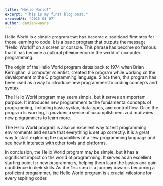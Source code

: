 ```yaml
---
title: "Hello World!"
excerpt: "This is my first blog post."
createdAt: "2023-03-07"
author: damian-wayne
---
```

Hello World is a simple program that has become a traditional first step for those learning to code. It is a basic program that outputs the message "Hello, World!" on a screen or console. This phrase has become so famous that it has become a cultural phenomenon in the world of computer programming.

The origin of the Hello World program dates back to 1974 when Brian Kernighan, a computer scientist, created the program while working on the development of the C programming language. Since then, this program has been used as a way to introduce new programmers to coding concepts and syntax.

The Hello World program may seem simple, but it serves an important purpose. It introduces new programmers to the fundamental concepts of programming, including basic syntax, data types, and control flow. Once the program is working, it provides a sense of accomplishment and motivates new programmers to learn more.

The Hello World program is also an excellent way to test programming environments and ensure that everything is set up correctly. It is a great way to start exploring the capabilities of a new programming language and see how it interacts with other tools and platforms.

In conclusion, the Hello World program may be simple, but it has a significant impact on the world of programming. It serves as an excellent starting point for new programmers, helping them learn the basics and gain confidence in their skills. As the first step in a journey towards becoming a proficient programmer, the Hello World program is a crucial milestone for every aspiring coder.
